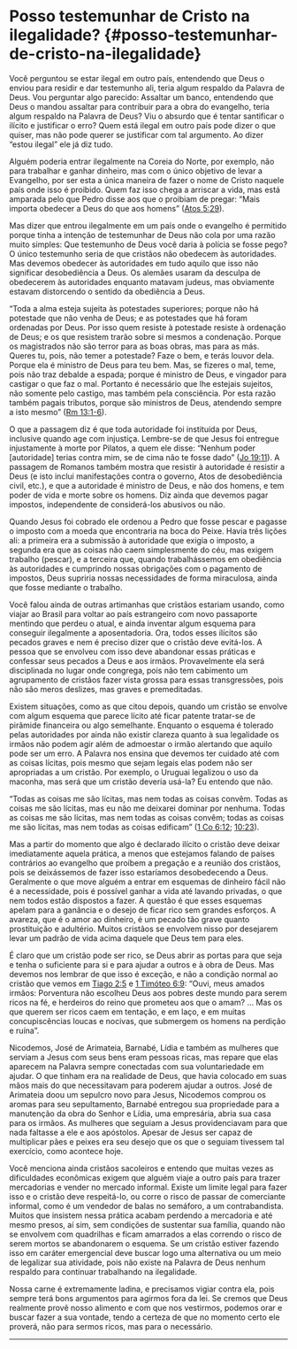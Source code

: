 # Posso testemunhar de Cristo na ilegalidade? {#posso-testemunhar-de-cristo-na-ilegalidade}

Você perguntou se estar ilegal em outro país, entendendo que Deus o enviou para residir e dar testemunho ali, teria algum respaldo da Palavra de Deus. Vou perguntar algo parecido: Assaltar um banco, entendendo que Deus o mandou assaltar para contribuir para a obra do evangelho, teria algum respaldo na Palavra de Deus? Viu o absurdo que é tentar santificar o ilícito e justificar o erro? Quem está ilegal em outro país pode dizer o que quiser, mas não pode querer se justificar com tal argumento. Ao dizer “estou ilegal” ele já diz tudo.

Alguém poderia entrar ilegalmente na Coreia do Norte, por exemplo, não para trabalhar e ganhar dinheiro, mas com o único objetivo de levar a Evangelho, por ser esta a única maneira de fazer o nome de Cristo naquele país onde isso é proibido. Quem faz isso chega a arriscar a vida, mas está amparada pelo que Pedro disse aos que o proibiam de pregar: “Mais importa obedecer a Deus do que aos homens” ([Atos 5:29](http://bibliaonline.com.br/acf/atos/5/29)).

Mas dizer que entrou ilegalmente em um país onde o evangelho é permitido porque tinha a intenção de testemunhar de Deus não cola por uma razão muito simples: Que testemunho de Deus você daria à polícia se fosse pego? O único testemunho seria de que cristãos não obedecem às autoridades. Mas devemos obedecer às autoridades em tudo aquilo que isso não significar desobediência a Deus. Os alemães usaram da desculpa de obedecerem às autoridades enquanto matavam judeus, mas obviamente estavam distorcendo o sentido da obediência a Deus.

“Toda a alma esteja sujeita às potestades superiores; porque não há potestade que não venha de Deus; e as potestades que há foram ordenadas por Deus. Por isso quem resiste à potestade resiste à ordenação de Deus; e os que resistem trarão sobre si mesmos a condenação. Porque os magistrados não são terror para as boas obras, mas para as más. Queres tu, pois, não temer a potestade? Faze o bem, e terás louvor dela. Porque ela é ministro de Deus para teu bem. Mas, se fizeres o mal, teme, pois não traz debalde a espada; porque é ministro de Deus, e vingador para castigar o que faz o mal. Portanto é necessário que lhe estejais sujeitos, não somente pelo castigo, mas também pela consciência. Por esta razão também pagais tributos, porque são ministros de Deus, atendendo sempre a isto mesmo” ([Rm 13:1-6](http://bibliaonline.com.br/acf/rm/13/1-6)).

O que a passagem diz é que toda autoridade foi instituída por Deus, inclusive quando age com injustiça. Lembre-se de que Jesus foi entregue injustamente à morte por Pilatos, a quem ele disse: “Nenhum poder [autoridade] terias contra mim, se de cima não te fosse dado” ([Jo 19:11](http://bibliaonline.com.br/acf/jo/19/11)). A passagem de Romanos também mostra que resistir à autoridade é resistir a Deus (e isto inclui manifestações contra o governo, Atos de desobediência civil, etc.), e que a autoridade é ministro de Deus, e não dos homens, e tem poder de vida e morte sobre os homens. Diz ainda que devemos pagar impostos, independente de considerá-los abusivos ou não.

Quando Jesus foi cobrado ele ordenou a Pedro que fosse pescar e pagasse o imposto com a moeda que encontraria na boca do Peixe. Havia três lições ali: a primeira era a submissão à autoridade que exigia o imposto, a segunda era que as coisas não caem simplesmente do céu, mas exigem trabalho (pescar), e a terceira que, quando trabalhássemos em obediência às autoridades e cumprindo nossas obrigações com o pagamento de impostos, Deus supriria nossas necessidades de forma miraculosa, ainda que fosse mediante o trabalho.

Você falou ainda de outras artimanhas que cristãos estariam usando, como viajar ao Brasil para voltar ao país estrangeiro com novo passaporte mentindo que perdeu o atual, e ainda inventar algum esquema para conseguir ilegalmente a aposentadoria. Ora, todos esses ilícitos são pecados graves e nem é preciso dizer que o cristão deve evitá-los. A pessoa que se envolveu com isso deve abandonar essas práticas e confessar seus pecados a Deus e aos irmãos. Provavelmente ela será disciplinada no lugar onde congrega, pois não tem cabimento um agrupamento de cristãos fazer vista grossa para essas transgressões, pois não são meros deslizes, mas graves e premeditadas.

Existem situações, como as que citou depois, quando um cristão se envolve com algum esquema que parece lícito até ficar patente tratar-se de pirâmide financeira ou algo semelhante. Enquanto o esquema é tolerado pelas autoridades por ainda não existir clareza quanto à sua legalidade os irmãos não podem agir além de admoestar o irmão alertando que aquilo pode ser um erro. A Palavra nos ensina que devemos ter cuidado até com as coisas lícitas, pois mesmo que sejam legais elas podem não ser apropriadas a um cristão. Por exemplo, o Uruguai legalizou o uso da maconha, mas será que um cristão deveria usá-la? Eu entendo que não.

“Todas as coisas me são lícitas, mas nem todas as coisas convêm. Todas as coisas me são lícitas, mas eu não me deixarei dominar por nenhuma. Todas as coisas me são lícitas, mas nem todas as coisas convêm; todas as coisas me são lícitas, mas nem todas as coisas edificam” ([1 Co 6:12](http://bibliaonline.com.br/acf/1co/6/12); [10:23](http://bibliaonline.com.br/acf/1co/10/23)).

Mas a partir do momento que algo é declarado ilícito o cristão deve deixar imediatamente aquela prática, a menos que estejamos falando de países contrários ao evangelho que proíbem a pregação e a reunião dos cristãos, pois se deixássemos de fazer isso estaríamos desobedecendo a Deus. Geralmente o que move alguém a entrar em esquemas de dinheiro fácil não é a necessidade, pois é possível ganhar a vida até lavando privadas, o que nem todos estão dispostos a fazer. A questão é que esses esquemas apelam para a ganância e o desejo de ficar rico sem grandes esforços. A avareza, que é o amor ao dinheiro, é um pecado tão grave quanto prostituição e adultério. Muitos cristãos se envolvem nisso por desejarem levar um padrão de vida acima daquele que Deus tem para eles.

É claro que um cristão pode ser rico, se Deus abrir as portas para que seja e tenha o suficiente para si e para ajudar a outros e à obra de Deus. Mas devemos nos lembrar de que isso é exceção, e não a condição normal ao cristão que vemos em [Tiago 2:5](http://bibliaonline.com.br/acf/tg/2/5) e [1 Timóteo 6:9](http://bibliaonline.com.br/acf/1tm/6/9): “Ouvi, meus amados irmãos: Porventura não escolheu Deus aos pobres deste mundo para serem ricos na fé, e herdeiros do reino que prometeu aos que o amam? ... Mas os que querem ser ricos caem em tentação, e em laço, e em muitas concupiscências loucas e nocivas, que submergem os homens na perdição e ruína”.

Nicodemos, José de Arimateia, Barnabé, Lídia e também as mulheres que serviam a Jesus com seus bens eram pessoas ricas, mas repare que elas aparecem na Palavra sempre conectadas com sua voluntariedade em ajudar. O que tinham era na realidade de Deus, que havia colocado em suas mãos mais do que necessitavam para poderem ajudar a outros. José de Arimateia doou um sepulcro novo para Jesus, Nicodemos comprou os aromas para seu sepultamento, Barnabé entregou sua propriedade para a manutenção da obra do Senhor e Lídia, uma empresária, abria sua casa para os irmãos. As mulheres que seguiam a Jesus providenciavam para que nada faltasse a ele e aos apóstolos. Apesar de Jesus ser capaz de multiplicar pães e peixes era seu desejo que os que o seguiam tivessem tal exercício, como acontece hoje.

Você menciona ainda cristãos sacoleiros e entendo que muitas vezes as dificuldades econômicas exigem que alguém viaje a outro país para trazer mercadorias e vender no mercado informal. Existe um limite legal para fazer isso e o cristão deve respeitá-lo, ou corre o risco de passar de comerciante informal, como é um vendedor de balas no semáforo, a um contrabandista. Muitos que insistem nessa prática acabam perdendo a mercadoria e até mesmo presos, aí sim, sem condições de sustentar sua família, quando não se envolvem com quadrilhas e ficam amarrados a elas correndo o risco de serem mortos se abandonarem o esquema. Se um cristão estiver fazendo isso em caráter emergencial deve buscar logo uma alternativa ou um meio de legalizar sua atividade, pois não existe na Palavra de Deus nenhum respaldo para continuar trabalhando na ilegalidade.

Nossa carne é extremamente ladina, e precisamos vigiar contra ela, pois sempre terá bons argumentos para agirmos fora da lei. Se cremos que Deus realmente provê nosso alimento e com que nos vestirmos, podemos orar e buscar fazer a sua vontade, tendo a certeza de que no momento certo ele proverá, não para sermos ricos, mas para o necessário.

*****